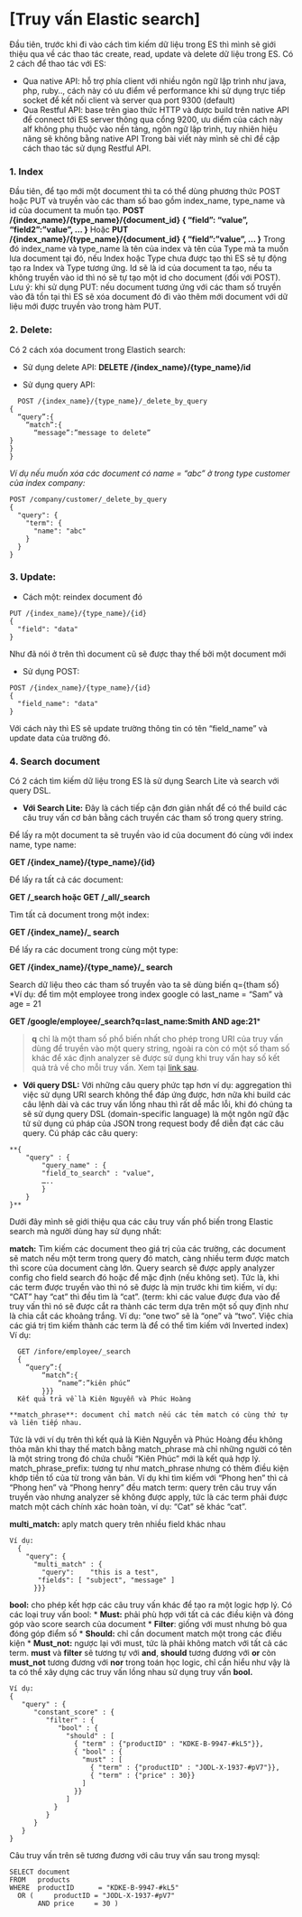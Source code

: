 <!-- TITLE: Facebookphonematching -->
<!-- SUBTITLE: A quick summary of Facebookphonematching -->

# [Truy vấn Elastic search] 
Đầu tiên, trước khi đi vào cách tìm kiếm dữ liệu trong ES thì mình sẽ giới thiệu qua về các thao tác create, read, update và delete dữ liệu trong ES. Có 2 cách để thao tác với ES:
* Qua native API: hỗ trợ phía client với nhiều ngôn ngữ lập trình như java, php, ruby.., cách này có ưu điểm về performance khi sử dụng trực tiếp socket để kết nối client và server qua port 9300 (default)
* Qua Restful API: base trên giao thức HTTP và được build trên native API để connect tới ES server thông qua cổng 9200, ưu diểm của cách này alf không phụ thuộc vào nền tảng, ngôn ngữ lập trình, tuy nhiên hiệu năng sẽ không bằng native API
Trong bài viết này mình sẽ chỉ đề cập cách thao tác sử dụng Restful API.


### 1.  Index
Đầu tiên, để tạo mới một document thì ta có thể dùng phương thức POST hoặc PUT và truyền vào các tham số bao gồm index_name, type_name và id của document ta muốn tạo.
**POST /{index_name}/{type_name}/{document_id}
{
  “field”: “value”,
  “field2”:”value”,
  …
}**
Hoặc 
**PUT /{index_name}/{type_name}/{document_id}
{
  “field”:”value”,
  …
}**
Trong đó index_name và type_name là tên của index và tên của Type mà ta muốn lưa document tại đó, nếu Index hoặc Type chưa được tạo thì ES sẽ tự động tạo ra Index và Type tương ứng. Id sẽ là id của document ta tạo, nếu ta không truyền vào id thì nó sẽ tự tạo một id cho document (đối với POST).
Lưu ý: khi sử dụng PUT: nếu document tương ứng với các tham số truyền vào đã tồn tại thì ES sẽ xóa document đó đi vào thêm mới document với dữ liệu mới được truyền vào trong hàm PUT. 

### 2.  Delete:
Có 2 cách xóa document trong Elastich search:

* Sử dụng delete API:
  **DELETE /{index_name}/{type_name}/id**
  
* Sử dụng query API:
```
  POST /{index_name}/{type_name}/_delete_by_query
{
  “query”:{
    “match”:{
      “message”:”message to delete”
}
}
}
```
*Ví dụ nếu muốn xóa các document có name = “abc” ở trong type customer của index company:*
```
POST /company/customer/_delete_by_query
{
  "query": { 
    "term": {
      "name": "abc"
    }
  }
}
```


### 3.  Update:
* Cách một: reindex document đó

```
PUT /{index_name}/{type_name}/{id}
{
  "field": "data"
}
```
Như đã nói ở trên thì document cũ sẽ được thay thế bởi một document mới

* Sử dụng POST:

```
POST /{index_name}/{type_name}/{id}
{
  "field_name": "data"
}
```
Với cách này thì ES sẽ update trường thông tin có tên “field_name” và update data của trường đó.

### 4.  Search document
Có 2 cách tìm kiếm dữ liệu trong ES là sử dụng Search Lite và search với query DSL.

* **Với Search Lite:**
Đây là cách tiếp cận đơn giản nhất để có thể build các câu truy vấn cơ bản bằng cách truyền các tham số trong query string.

Để lấy ra một document ta sẽ truyền vào id của document đó cùng với index name, type name:

**GET /{index_name}/{type_name}/{id}**

Để lấy ra tất cả các document:

  **GET /_search hoặc GET /_all/_search**
  
Tìm tất cả document trong một index: 

  **GET /{index_name}/_ search**
  
Để lấy ra các document trong cùng một type:

  **GET /{index_name}/{type_name}/_ search**
  
Search dữ liệu theo các tham số truyền vào ta sẽ dùng biến q={tham số}
*Ví dụ: để tìm một employee trong index google có last_name = “Sam” và age = 21

  **GET /google/employee/_search?q=last_name:Smith AND age:21***

>**q**  chỉ là một tham số phổ biến nhất cho phép trong URI của truy vấn dùng để truyền vào một query string, ngoài ra còn có một số tham số  khác để xác định analyzer sẽ được sử dụng khi truy vấn hay số kết quả trả về cho mỗi truy vấn. Xem tại [link sau](https://www.elastic.co/guide/en/elasticsearch/reference/current/search-uri-request.html).

* **Với query DSL:**
Với những câu query phức tạp hơn ví dụ: aggregation thì việc sử dụng URI search không thể đáp ứng được, hơn nữa khi build các câu lệnh dài và các truy vấn lồng nhau thì rất dễ mắc lỗi, khi đó chúng ta sẽ sử dụng query DSL (domain-specific language) là một ngôn ngữ đặc tử sử dụng cú pháp của JSON trong request body để diễn đạt các câu query.
Cú pháp các câu query:
```
**{
    "query" : {
        "query_name" : {
        "field_to_search" : "value",
        …..
        }
    }
}**
```
Dưới đây mình sẽ giới thiệu qua các câu truy vấn phổ biến trong Elastic search mà người dùng hay sử dụng nhất:

**match:** Tìm kiếm các document theo giá trị của các trường, các document sẽ match nếu một term trong query đó match, càng nhiều term được match thì score của document càng lớn. Query search sẽ được apply analyzer config cho field search đó hoặc để mặc định (nếu không set). Tức là, khi các term được truyền vào thì nó sẽ được là mịn trước khi tìm kiếm, ví dụ: “CAT” hay “cat” thì đều tìm là “cat”.
(term: khi các value được đưa vào để truy vấn thì nó sẽ được cắt ra thành các term dựa trên một số quy định như là chia cắt các khoảng trắng. Ví dụ: “one two” sẽ là “one” và “two”. Việc chia các giá trị tìm kiếm thành các term là để có thể tìm kiếm với Inverted index)
Ví dụ: 
```
  GET /infore/employee/_search
  {
    “query”:{
        “match”:{
            “name”:”kiên phúc”
        }}}
  Kết quả trả về là Kiên Nguyễn và Phúc Hoàng
```
    **match_phrase**: document chỉ match nếu các tẻm match có cùng thứ tự và liên tiếp nhau.
  Tức là với ví dụ trên thì kết quả là Kiên Nguyễn và Phúc Hoàng đều không thỏa mãn khi thay thế match bằng match_phrase mà chỉ những người có tên là một string trong đó chứa chuỗi “Kiên Phúc” mới là kết quả hợp lý.
  match_phrase_prefix: tương tự như match_phrase nhưng có thêm điều kiện khớp tiền tố của từ trong văn bản. 
  Ví dụ khi tìm kiếm với “Phong hen” thì cả “Phong hen” và “Phong henry” đều match
  term: query trên câu truy vấn truyền vào nhưng analyzer sẽ không được apply, tức là các term phải được match một cách chính xác hoàn toàn, ví dụ:  “Cat” sẽ khác “cat”.
  
  **multi_match:** aply match query trên nhiều field khác nhau
  
    Ví dụ: 
      {
        "query": {
          "multi_match" : {
            "query":    "this is a test", 
           "fields": [ "subject", "message" ] 
          }}}
        

  **bool:** cho phép kết hợp các câu truy vấn khác để tạo ra một logic hợp lý. Có các loại truy vấn bool:
    *  **Must:** phải phù hợp với tất cả các điều kiện và đóng góp vào score search của document 
    * **Filter**: giống với must nhưng bỏ qua đóng góp điểm số
    * **Should:** chỉ cần document match một trong các điều kiện
    * **Must_not:** ngược lại với must, tức là phải không match với tất cả các term.
    **must** và **filter** sẽ tương tự với **and**, **should** tương đương với **or** còn **must_not** tương đương với **nor** trong toán học logic, chỉ cần hiểu như vậy là ta có thể xây dựng các truy vấn lồng nhau sử dụng truy vấn **bool.** 
```
Ví dụ:
{
   "query" : {
      "constant_score" : {
         "filter" : {
            "bool" : {
              "should" : [
                { "term" : {"productID" : "KDKE-B-9947-#kL5"}}, 
                { "bool" : { 
                  "must" : [
                    { "term" : {"productID" : "JODL-X-1937-#pV7"}}, 
                    { "term" : {"price" : 30}} 
                  ]
                }}
              ]
           }
         }
      }
   }
}
```
Câu truy vấn trên sẽ tương đương với câu truy vấn sau trong mysql:
```
SELECT document
FROM   products
WHERE  productID      = "KDKE-B-9947-#kL5"
  OR (     productID = "JODL-X-1937-#pV7"
       AND price     = 30 )
